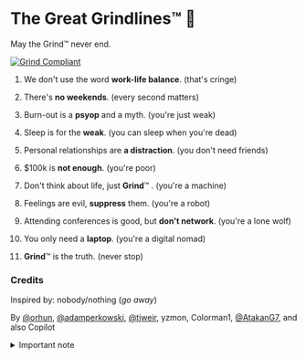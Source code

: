 # The Great Grindlines™ 🫡

May the Grind™ never end.

[![Grind Compliant](https://img.shields.io/badge/Grind-Compliant-blue)](https://github.com/The-Grindhouse/grindlines)

1. We don't use the word **work-life balance**. (that's cringe)

2. There's **no weekends**. (every second matters)

3. Burn-out is a **psyop** and a myth. (you're just weak)

4. Sleep is for the **weak**. (you can sleep when you're dead)

5. Personal relationships are **a distraction**. (you don't need friends)

6. $100k is **not enough**. (you're poor)

7. Don't think about life, just **Grind**™ . (you're a machine)

8. Feelings are evil, **suppress** them. (you're a robot)

9. Attending conferences is good, but **don't network**. (you're a lone wolf)

10. You only need a **laptop**. (you're a digital nomad)

11. **Grind**™ is the truth. (never stop)

### Credits

Inspired by: nobody/nothing (_go away_)

By [@orhun](https://github.com/orhun), [@adamperkowski](https://github.com/adamperkowski), [@tjweir](https://github.com/tjweir), yzmon, Colorman1, [@AtakanG7](https://github.com/AtakanG7), and also Copilot

<details>
  <summary>Important note</summary>

The Grindlines™ are meant as satire, poking fun at the hustle culture that often glorifies unhealthy work habits. They're not intended to be taken seriously.

We believe in the value of dedication and hard work, but we also recognize the importance of balance, mental health, and community. This project encourages mindful grinding — committing to your goals with awareness of the risks, such as burnout, isolation, and tunnel vision.

Take care of yourself, connect with others, and remember that you're more than your Grind™. 💪

</details>
